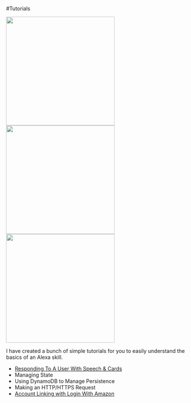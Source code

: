 #Tutorials

<a href="https://github.com/alexa/skill-sample-nodejs-fact"><img src="https://github.com/jeffblankenburg/alexa/blob/master/start_here/tutorials/images/fact-skill.png" width="295"/></a><a href="https://github.com/alexa/skill-sample-nodejs-trivia"><img src="https://github.com/jeffblankenburg/alexa/blob/master/start_here/tutorials/images/trivia-skill.png" width="295"/></a><a href="https://github.com/alexa/skill-sample-nodejs-calendar-reader"><img src="https://github.com/jeffblankenburg/alexa/blob/master/start_here/tutorials/images/calendar-reader.png" width="295"/></a>

I have created a bunch of simple tutorials for you to easily understand the basics of an Alexa skill.

* [Responding To A User With Speech & Cards](https://github.com/jeffblankenburg/alexa/blob/master/responses/README.md)
* Managing State
* Using DynamoDB to Manage Persistence
* Making an HTTP/HTTPS Request
* [Account Linking with Login With Amazon](https://developer.amazon.com/blogs/post/Tx3CX1ETRZZ2NPC/Alexa-Account-Linking-5-Steps-to-Seamlessly-Link-Your-Alexa-Skill-with-Login-wit)